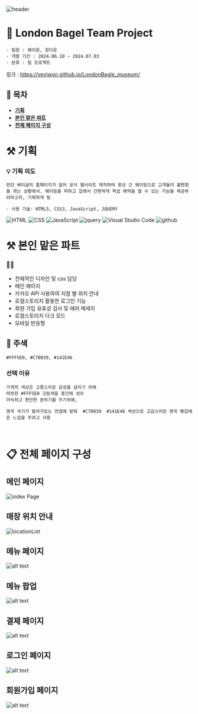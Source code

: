 ![header](https://capsule-render.vercel.app/api?type=waving&color=gradient&height=250&text=🥯London%20Bagle%20Museum&fontAlign=50)

# 🥯 London Bagel Team Project  



    - 팀원 : 예이원, 정다운 
    - 개발 기간 : 2024.06.10 ~ 2024.07.03
    - 분류 : 팀 프로젝트

링크 : https://yeyiwon.github.io/LondonBagle_museum/

## 📌 목차
<b>

- [기획](#⚒️-기획)
- [본인 맡은 파트](#⚒️-본인-맡은-파트)
- [전체 페이지 구성](#📋-전체-페이지-구성)
  
</b>

# ⚒️ 기획   

### 💡 기획 의도 
    런던 베이글의 홈페이지가 없어 공식 웹사이트 제작하여 항상 긴 웨이팅으로 고객들이 불편함을 겪는 상황에서, 웨이팅을 피하고 집에서 간편하게 픽업 예약을 할 수 있는 기능을 제공하려하고자, 기획하게 됨

    - 사용 기술: HTML5, CSS3, JavaScript, JQUERY

![HTML](https://img.shields.io/badge/HTML-ef6262?style=for-the-badge&logo=html5&logoColor=white) ![CSS](https://img.shields.io/badge/CSS-2B2A4C?&style=for-the-badge&logo=css3&logoColor=white) ![JavaScript](https://img.shields.io/badge/JavaScript-F7DF1E?style=for-the-badge&logo=JavaScript&logoColor=white) ![jquery](https://img.shields.io/badge/jquery-0769AD?style=for-the-badge&&logo=jquery&logoColor=white)
![Visual Studio Code](https://img.shields.io/badge/Visual_Studio_Code-0078D4?style=for-the-badge&logo=visual%20studio%20code&logoColor=white) ![github](https://img.shields.io/badge/GitHub-100000?style=for-the-badge&logo=github&logoColor=white)

# ⚒️ 본인 맡은 파트
    
### 🙌🏻
- 전체적인 디자인 및 css 담당 
- 메인 페이지 
- 카카오 API 사용하여 지점 별 위치 안내
- 로컬스토리지 활용한 로그인 기능 
- 회원 가입 유효성 검사 및 에러 메세지 
- 로컬스토리지 다크 모드
- 모바일 반응형


## 🎨 주색
    #FFF5E0, #C70039, #141E46

### 선택 이유 

    가게의 색상은 고풍스러운 감성을 살리기 위해
    따뜻한 #FFF5E0 크림색을 중간에 섞어
    아늑하고 편안한 분위기를 주기위해, 

    영국 국기가 들어가있는 컨셉에 맞춰  #C70039  #141E46 색상으로 고급스러운 영국 빵집에 온 느낌을 주려고 사용

<br>



# 📋 전체 페이지 구성 

## 메인 페이지

![index Page](readme_캡처/mainpage.png)

## 매장 위치 안내 

![locationList](readme_캡처/locationList.png)

## 메뉴 페이지

![alt text](readme_캡처/menuPage.png)

## 메뉴 팝업 
![alt text](readme_캡처/menupopup.png)

## 결제 페이지
![alt text](readme_캡처/payment.png)

## 로그인 페이지 
![alt text](readme_캡처/login.png)

## 회원가입 페이지 
![alt text](readme_캡처/signup.png)


